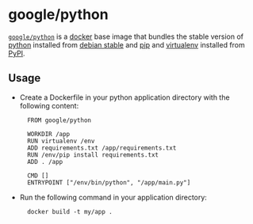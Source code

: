 # google/python

[`google/python`](https://index.docker.io/u/google/python) is a [docker](https://docker.io) base image that bundles the stable version of [python](http://python.org) installed from [debian stable](https://packages.debian.org/stable/) and [pip](https://pip.pypa.io/en/latest/) and [virtualenv](https://virtualenv.pypa.io/) installed from [PyPI](https://pypi.python.org/pypi).

## Usage

- Create a Dockerfile in your python application directory with the following content:

        FROM google/python

        WORKDIR /app
        RUN virtualenv /env
        ADD requirements.txt /app/requirements.txt
        RUN /env/pip install requirements.txt
        ADD . /app
        
        CMD []
        ENTRYPOINT ["/env/bin/python", "/app/main.py"]

- Run the following command in your application directory:

        docker build -t my/app .
